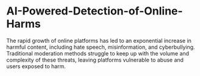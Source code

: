 # AI-Powered-Detection-of-Online-Harms
The rapid growth of online platforms has led to an exponential increase in harmful content, including hate speech, misinformation, and cyberbullying. Traditional moderation methods struggle to keep up with the volume and complexity of these threats, leaving platforms vulnerable to abuse and users exposed to harm.
